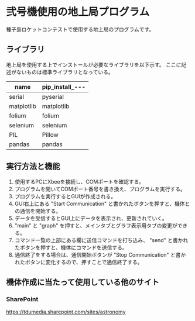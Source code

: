 # 弐号機使用の地上局プログラム

種子島ロケットコンテストで使用する地上局のプログラムです。

## ライブラリ
地上局を使用する上でインストールが必要なライブラリを以下示す。
ここに記述がないものは標準ライブラリとなっている。

| name       | pip_install_--- |
|------------|-----------------|
| serial     | pyserial        |
| matplotlib | matplotlib      |
| folium     | folium          |
| selenium   | selenium        |
| PIL        | Pillow          |
| pandas     | pandas          |

## 実行方法と機能
1. 使用するPCにXbeeを接続し、COMポートを確認する。
2. プログラムを開いてCOMポート番号を書き換え、プログラムを実行する。
3. プログラムを実行するとGUIが作成される。 
4. GUI右上にある "Start Communication" と書かれたボタンを押すと、機体との通信を開始する。
5. データを受信するとGUI上にデータを表示され、更新されていく。
6. "main" と "graph" を押すと、メインタブとグラフ表示用タブの変更ができる。
7. コマンド一覧の上部にある欄に送信コマンドを打ち込み、 "send" と書かれたボタンを押すと、機体にコマンドを送信する。
8. 通信終了をする場合は、通信開始ボタンが "Stop Communication" と書かれたボタンに変化するので、押すことで通信終了する。


## 機体作成に当たって使用している他のサイト
### SharePoint

<https://tdumedia.sharepoint.com/sites/astronomy>


